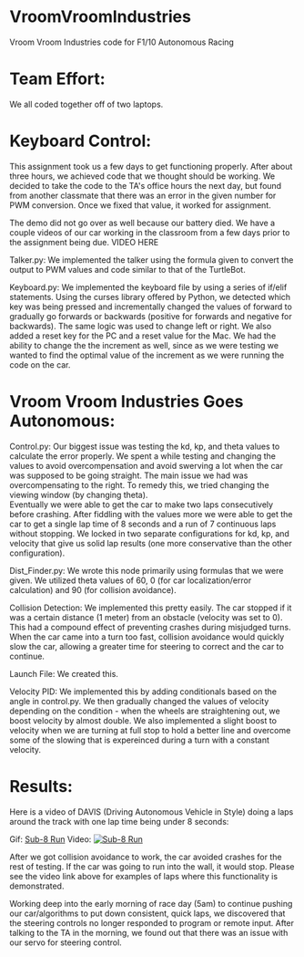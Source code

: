 # VroomVroomIndustries
Vroom Vroom Industries code for F1/10 Autonomous Racing

# Team Effort:
We all coded together off of two laptops. 

# Keyboard Control: 
This assignment took us a few days to get functioning properly. After about three hours, we achieved code that we thought should be working. We decided to take the code to the TA's office hours the next day, but found from another classmate that there was an error in the given number for PWM conversion. Once we fixed that value, it worked for assignment. 

The demo did not go over as well because our battery died. We have a couple videos of our car working in the classroom from a few days prior to the assignment being due. 
VIDEO HERE
	
Talker.py:
We implemented the talker using the formula given to convert the output to PWM values and code similar to that of the TurtleBot. 

Keyboard.py:
We implemented the keyboard file by using a series of if/elif statements. Using the curses library offered by Python, we detected which key was being pressed and incrementally changed the values of forward to gradually go forwards or backwards (positive for forwards and negative for backwards). The same logic was used to change left or right. We also added a reset key for the PC and a reset value for the Mac. We had the ability to change the the increment as well, since as we were testing we wanted to find the optimal value of the increment as we were running the code on the car.
		
# Vroom Vroom Industries Goes Autonomous:

Control.py: 
Our biggest issue was testing the kd, kp, and theta values to calculate the error properly. We spent a while testing and changing the values to avoid overcompensation and avoid swerving a lot when the car was supposed to be going straight.  The main issue we had was overcompensating to the right. To remedy this, we tried changing the viewing window (by changing theta).  
Eventually we were able to get the car to make two laps consecutively before crashing. After fiddling with the values more we were able to get the car to get a single lap time of 8 seconds and a run of 7 continuous laps without stopping. We locked in two separate configurations for kd, kp, and velocity that give us solid lap results (one more conservative than the other configuration).
		
Dist_Finder.py:
We wrote this node primarily using formulas that we were given. We utilized theta values of 60, 0 (for car localization/error calculation) and 90 (for collision avoidance). 

Collision Detection:
We implemented this pretty easily. The car stopped if it was a certain distance (1 meter) from an obstacle (velocity was set to 0). This had a compound effect of preventing crashes during misjudged turns.  When the car came into a turn too fast, collision avoidance would quickly slow the car, allowing a greater time for steering to correct and the car to continue.

Launch File:
We created this. 

Velocity PID:
We implemented this by adding conditionals based on the angle in control.py. We then gradually changed the values of velocity depending on the condition - when the wheels are straightening out, we boost velocity by almost double. We also implemented a slight boost to velocity when we are turning at full stop to hold a better line and overcome some of the slowing that is expereinced during a turn with a constant velocity. 

# Results:
Here is a video of DAVIS (Driving Autonomous Vehicle in Style) doing a laps around the track with one lap time being under 8 seconds:

Gif: [Sub-8 Run](https://i.imgur.com/0NghbBr.gifv)
Video:
[![Sub-8 Run](https://youtu.be/_lQ3kTyml7E.jpg)](https://youtu.be/_lQ3kTyml7E)

After we got collision avoidance to work, the car avoided crashes for the rest of testing. If the car was going to run into the wall, it would stop. Please see the video link above for examples of laps where this functionality is demonstrated.

Working deep into the early morning of race day (5am) to continue pushing our car/algorithms to put down consistent, quick laps, we discovered that the steering controls no longer responded to program or remote input. After talking to the TA in the morning, we found out that there was an issue with our servo for steering control.  

